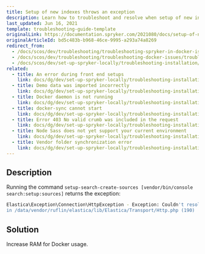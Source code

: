 ```yaml
---
title: Setup of new indexes throws an exception
description: Learn how to troubleshoot and resolve when setup of new indexes throws an exception within your Spryker local environment.
last_updated: Jun 16, 2021
template: troubleshooting-guide-template
originalLink: https://documentation.spryker.com/2021080/docs/setup-of-new-indexes-throws-an-exception
originalArticleId: bd5c483b-b968-46ce-9995-a293a74a8269
redirect_from:
  - /docs/scos/dev/troubleshooting/troubleshooting-spryker-in-docker-issues/troubleshooting-docker-installation/setup-of-new-indexes-throws-an-exception.html
  - /docs/scos/dev/troubleshooting/troubleshooting-docker-issues/troubleshooting-docker-installation/setup-of-new-indexes-throws-an-exception.html
  - /docs/scos/dev/set-up-spryker-locally/troubleshooting-installation/setup-of-new-indexes-throws-an-exception.html
related:
  - title: An error during front end setups
    link: docs/dg/dev/set-up-spryker-locally/troubleshooting-installation/an-error-during-front-end-setup.html
  - title: Demo data was imported incorrectly
    link: docs/dg/dev/set-up-spryker-locally/troubleshooting-installation/demo-data-was-imported-incorrectly.html
  - title: Docker daemon is not running
    link: docs/dg/dev/set-up-spryker-locally/troubleshooting-installation/docker-daemon-is-not-running.html
  - title: docker-sync cannot start
    link: docs/dg/dev/set-up-spryker-locally/troubleshooting-installation/docker-sync-cannot-start.html
  - title: Error 403 No valid crumb was included in the request
    link: docs/dg/dev/set-up-spryker-locally/troubleshooting-installation/error-403-no-valid-crumb-was-included-in-the-request.html
  - title: Node Sass does not yet support your current environment
    link: docs/dg/dev/set-up-spryker-locally/troubleshooting-installation/node-saas-does-not-yet-support-your-current-environment.html
  - title: Vendor folder synchronization error
    link: docs/dg/dev/set-up-spryker-locally/troubleshooting-installation/vendor-folder-synchronization-error.html
---
```


## Description

Running the command `setup-search-create-sources [vendor/bin/console search:setup:sources]` returns the exception:

```bash
Elastica\Exception\Connection\HttpException - Exception: Couldn't resolve host
in /data/vendor/ruflin/elastica/lib/Elastica/Transport/Http.php (190)
```

## Solution

Increase RAM for Docker usage.
